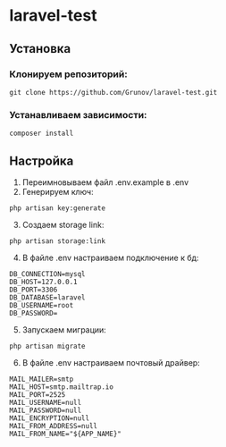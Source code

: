 # laravel-test

## Установка
### Клонируем репозиторий:   
```
git clone https://github.com/Grunov/laravel-test.git
```

### Устанавливаем зависимости:
```
composer install
```

## Настройка

1. Переимновываем файл .env.example в .env
2. Генерируем ключ:
```
php artisan key:generate
```
3. Создаем storage link:
```
php artisan storage:link
```
4. В файле .env настраиваем подключение к бд:
```
DB_CONNECTION=mysql
DB_HOST=127.0.0.1
DB_PORT=3306
DB_DATABASE=laravel
DB_USERNAME=root
DB_PASSWORD=
```
5. Запускаем миграции:
```
php artisan migrate
```
6. В файле .env настраиваем почтовый драйвер:
```
MAIL_MAILER=smtp
MAIL_HOST=smtp.mailtrap.io
MAIL_PORT=2525
MAIL_USERNAME=null
MAIL_PASSWORD=null
MAIL_ENCRYPTION=null
MAIL_FROM_ADDRESS=null
MAIL_FROM_NAME="${APP_NAME}"
```
